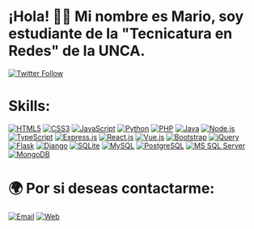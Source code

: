 # ¡Hola! 👋🏻 Mi nombre es Mario, soy estudiante de la "Tecnicatura en Redes" de la UNCA. 

[![Twitter Follow](https://img.shields.io/twitter/follow/mjtonline?style=social)](https://twitter.com/mjtonline)


# Skills:

[![HTML5](https://img.shields.io/badge/HTML5-E34F26?style=for-the-badge&logo=html5&logoColor=white)]()
[![CSS3](https://img.shields.io/badge/CSS3-1572B6?style=for-the-badge&logo=css3&logoColor=white)]()
[![JavaScript](https://img.shields.io/badge/JavaScript-F7DF1E?style=for-the-badge&logo=javascript&logoColor=black)]()
[![Python](https://img.shields.io/badge/Python-14354C?style=for-the-badge&logo=python&logoColor=white)]()
[![PHP](https://img.shields.io/badge/PHP-777BB4?style=for-the-badge&logo=php&logoColor=white)]()
[![Java](https://img.shields.io/badge/Java-ED8B00?style=for-the-badge&logo=java&logoColor=white)]()
[![Node.js](https://img.shields.io/badge/Node.js-43853D?style=for-the-badge&logo=node.js&logoColor=white)]()
[![TypeScript](https://img.shields.io/badge/TypeScript-007ACC?style=for-the-badge&logo=typescript&logoColor=white)]()
[![Express.js](https://img.shields.io/badge/Express.js-404D59?style=for-the-badge)]()
[![React.js](https://img.shields.io/badge/React-20232A?style=for-the-badge&logo=react&logoColor=61DAFB)]()
[![Vue.js](https://img.shields.io/badge/Vue.js-35495E?style=for-the-badge&logo=vue.js&logoColor=4FC08D)]()
[![Bootstrap](https://img.shields.io/badge/Bootstrap-563D7C?style=for-the-badge&logo=bootstrap&logoColor=white)]()
[![jQuery](https://img.shields.io/badge/jQuery-0769AD?style=for-the-badge&logo=jquery&logoColor=white)]()
[![Flask](https://img.shields.io/badge/Flask-000000?style=for-the-badge&logo=flask&logoColor=white)]()
[![Django](https://img.shields.io/badge/Django-092E20?style=for-the-badge&logo=django&logoColor=white)]()
[![SQLite](https://img.shields.io/badge/SQLite-07405E?style=for-the-badge&logo=sqlite&logoColor=white)]()
[![MySQL](https://img.shields.io/badge/MySQL-00000F?style=for-the-badge&logo=mysql&logoColor=white)]()
[![PostgreSQL](https://img.shields.io/badge/PostgreSQL-316192?style=for-the-badge&logo=postgresql&logoColor=white)]()
[![MS SQL Server](https://img.shields.io/badge/Microsoft_SQL_Server-CC2927?style=for-the-badge&logo=microsoft-sql-server&logoColor=white)]()
[![MongoDB](https://img.shields.io/badge/MongoDB-4EA94B?style=for-the-badge&logo=mongodb&logoColor=white)]()

# 🌍 Por si deseas contactarme:
[![Email](https://img.shields.io/badge/3ln4v3g4nt3@gmail.com-mi_email_personal-D14836?style=for-the-badge&logo=gmail&logoColor=white&labelColor=101010)](mailto:3ln4v3g4nt3@gmail.com)
[![Web](https://img.shields.io/badge/My_Website-mariotapia.site44.com-14a1f0?style=for-the-badge&logo=dev.to&logoColor=white&labelColor=101010)](https://www.mariotapia.site44.com)
